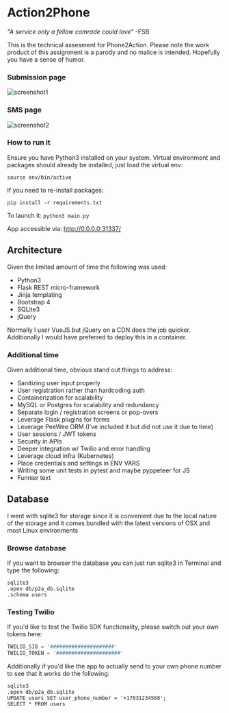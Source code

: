 # Action2Phone
*"A service only a fellow comrade could love"* -FSB

This is the technical assesment for Phone2Action. Please note the work product of this assignment is a parody and no malice is intended. Hopefully you have a sense of humor.

### Submission page
![screenshot1](https://github.com/paulpierre/p2a_assessment/blob/master/art/screenshot1.png?raw=true)

### SMS page
![screenshot2](https://github.com/paulpierre/p2a_assessment/blob/master/art/screenshot2.png?raw=true)

### How to run it

Ensure you have Python3 installed on your system. Virtual environment and packages should already be installed, just load the virtual env:

`source env/bin/active`

If you need to re-install packages:

`pip install -r requirements.txt`

To launch it:
`python3 main.py`

App accessible via: http://0.0.0.0:31337/

## Architecture
Given the limited amount of time the following was used:
* Python3
* Flask REST micro-framework
* Jinja templating
* Bootstrap 4
* SQLite3
* jQuery

Normally I user VueJS but jQuery on a CDN does the job quicker.
Additionally I would have preferred to deploy this in a container.

### Additional time

Given additional time, obvious stand out things to address:
* Sanitizing user input properly
* User registration rather than hardcoding auth
* Containerization for scalability
* MySQL or Postgres for scalability and redundancy
* Separate login / registration screens or pop-overs
* Leverage Flask plugins for forms
* Leverage PeeWee ORM (I've included it but did not use it due to time)
* User sessions / JWT tokens
* Security in APIs
* Deeper integration w/ Twilio and error handling
* Leverage cloud infra (Kubernetes)
* Place credentials and settings in ENV VARS
* Writing some unit tests in pytest and maybe pyppeteer for JS
* Funnier text

## Database
I went with sqlite3 for storage since it is convenient due to the local nature of the storage and it comes bundled with the latest versions of OSX and most Linux environments


### Browse database
If you want to browser the database you can just run sqlite3 in Terminal and type the following:
```
sqlite3
.open db/p2a_db.sqlite
.schema users
```

### Testing Twilio
If you'd like to test the Twilio SDK functionality, please switch out your own tokens here:
```python
TWILIO_SID = '#####################'
TWILIO_TOKEN = '#####################'
```

Additionally if you'd like the app to actually send to your own phone number to see that it works do the following:

```
sqlite3
.open db/p2a_db.sqlite
UPDATE users SET user_phone_number = '+17031234568';
SELECT * FROM users
```